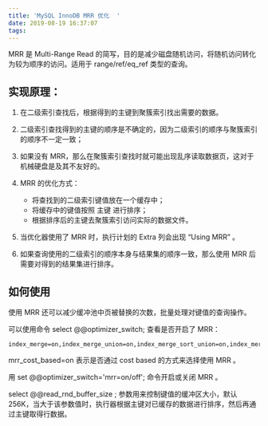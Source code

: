 ```yaml
---
title: 'MySQL InnoDB MRR 优化  '
date: 2019-08-19 16:37:07
tags:
---
```


MRR 是 Multi-Range Read 的简写，目的是减少磁盘随机访问，将随机访问转化为较为顺序的访问。适用于 range/ref/eq_ref 类型的查询。

## 实现原理：

1. 在二级索引查找后，根据得到的主键到聚簇索引找出需要的数据。

2. 二级索引查找得到的主键的顺序是不确定的，因为二级索引的顺序与聚簇索引的顺序不一定一致；

3. 如果没有 MRR，那么在聚簇索引查找时就可能出现乱序读取数据页，这对于机械硬盘是及其不友好的。

4. MRR 的优化方式：
   
   * 将查找到的二级索引键值放在一个缓存中；
   * 将缓存中的键值按照 主键 进行排序；
   * 根据排序后的主键去聚簇索引访问实际的数据文件。

5. 当优化器使用了 MRR 时，执行计划的 Extra 列会出现 “Using MRR” 。

6. 如果查询使用的二级索引的顺序本身与结果集的顺序一致，那么使用 MRR 后需要对得到的结果集进行排序。


## 如何使用
使用 MRR 还可以减少缓冲池中页被替换的次数，批量处理对键值的查询操作。

可以使用命令 select @@optimizer_switch; 查看是否开启了 MRR：

    index_merge=on,index_merge_union=on,index_merge_sort_union=on,index_merge_intersection=on,engine_condition_pushdown=on,index_condition_pushdown=on,mrr=off,mrr_cost_based=on,block_nested_loop=on,batched_key_access=off,materialization=on,semijoin=on,loosescan=on,firstmatch=on,duplicateweedout=on,subquery_materialization_cost_based=on,use_index_extensions=on,condition_fanout_filter=on,derived_merge=on,use_invisible_indexes=off,skip_scan=on

mrr_cost_based=on 表示是否通过 cost based 的方式来选择使用 MRR 。

用 set @@optimizer_switch='mrr=on/off'; 命令开启或关闭 MRR 。

select @@read_rnd_buffer_size ; 参数用来控制键值的缓冲区大小，默认 256K，当大于该参数值时，执行器根据主键对已缓存的数据进行排序，然后再通过主键取得行数据。



